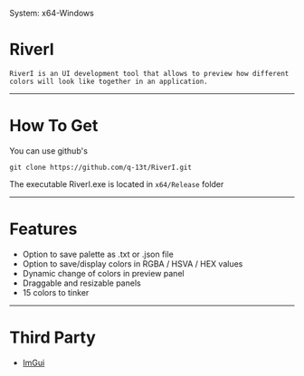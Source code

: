 System: x64-Windows

# RiverI

    RiverI is an UI development tool that allows to preview how different colors will look like together in an application.

___
# How To Get

You can use github's 
```
git clone https://github.com/q-13t/RiverI.git
```
The executable RiverI.exe is located in `x64/Release` folder
___
# Features
- Option to save palette as .txt or .json file
- Option to save/display colors in RGBA / HSVA / HEX values
- Dynamic change of colors in preview panel
- Draggable and resizable panels
- 15 colors to tinker
___
# Third Party
- [ImGui](https://github.com/ocornut/imgui)